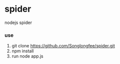 # spider
nodejs spider
### use
1. git clone https://github.com/Songlongfee/spider.git
2. npm install
3. run node app.js
